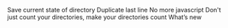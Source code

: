 Save current state of directory
Duplicate last line
No more javascript
Don't just count your directories, make your directories count
What’s new
